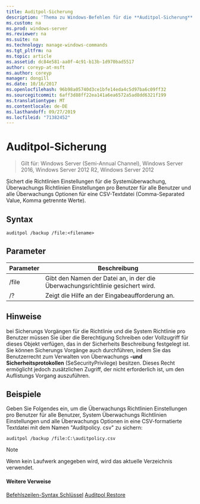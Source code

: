 ```yaml
---
title: Auditpol-Sicherung
description: 'Thema zu Windows-Befehlen für die **Auditpol-Sicherung** : sichert Systemüberwachungs-Richtlinien Einstellungen, Überwachungs Richtlinien Einstellungen pro Benutzer für alle Benutzer und alle Überwachungs Optionen für eine CSV-Textdatei (Comma-Separated Value, Komma getrennte Werte).'
ms.custom: na
ms.prod: windows-server
ms.reviewer: na
ms.suite: na
ms.technology: manage-windows-commands
ms.tgt_pltfrm: na
ms.topic: article
ms.assetid: dc84e581-aa0f-4c91-b13b-1d970bad5517
author: coreyp-at-msft
ms.author: coreyp
manager: dongill
ms.date: 10/16/2017
ms.openlocfilehash: 96b98a05740d3ce1bfe14eda4c5d97ba6c09ff32
ms.sourcegitcommit: 6aff3d88ff22ea141a6ea6572a5ad8dd6321f199
ms.translationtype: MT
ms.contentlocale: de-DE
ms.lasthandoff: 09/27/2019
ms.locfileid: "71382452"
---
```

# <a name="auditpol-backup"></a>Auditpol-Sicherung

>Gilt für: Windows Server (Semi-Annual Channel), Windows Server 2016, Windows Server 2012 R2, Windows Server 2012

Sichert die Richtlinien Einstellungen für die Systemüberwachung, Überwachungs Richtlinien Einstellungen pro Benutzer für alle Benutzer und alle Überwachungs Optionen für eine CSV-Textdatei (Comma-Separated Value, Komma getrennte Werte).

## <a name="syntax"></a>Syntax
```
auditpol /backup /file:<filename>
```
## <a name="parameters"></a>Parameter

| Parameter |                                 Beschreibung                                 |
|-----------|-----------------------------------------------------------------------------|
|   /file   | Gibt den Namen der Datei an, in der die Überwachungsrichtlinie gesichert wird. |
|    /?     |                    Zeigt die Hilfe an der Eingabeaufforderung an.                     |

## <a name="remarks"></a>Hinweise
bei Sicherungs Vorgängen für die Richtlinie und die System Richtlinie pro Benutzer müssen Sie über die Berechtigung Schreiben oder Vollzugriff für dieses Objekt verfügen, das in der Sicherheits Beschreibung festgelegt ist. Sie können Sicherungs Vorgänge auch durchführen, indem Sie das Benutzerrecht zum Verwalten von Überwachungs **-und Sicherheitsprotokollen** (SeSecurityPrivilege) besitzen. Dieses Recht ermöglicht jedoch zusätzlichen Zugriff, der nicht erforderlich ist, um den Auflistungs Vorgang auszuführen.
## <a name="BKMK_examples"></a>Beispiele
Geben Sie Folgendes ein, um die Überwachungs Richtlinien Einstellungen pro Benutzer für alle Benutzer, System Überwachungs Richtlinien Einstellungen und alle Überwachungs Optionen in eine CSV-formatierte Textdatei mit dem Namen "Auditpolicy. csv" zu sichern:
```
auditpol /backup /file:C:\auditpolicy.csv 
```
> [!NOTE]
> Wenn kein Laufwerk angegeben wird, wird das aktuelle Verzeichnis verwendet.
> #### <a name="additional-references"></a>Weitere Verweise
> [Befehlszeilen-Syntax Schlüssel](command-line-syntax-key.md)
> [Auditpol Restore](auditpol-restore.md)
